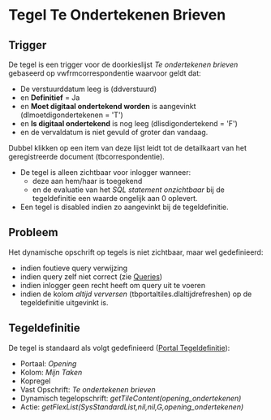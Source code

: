 # Tegel Te Ondertekenen Brieven

## Trigger

De tegel is een trigger voor de doorkieslijst _Te ondertekenen brieven_ gebaseerd op vwfrmcorrespondentie waarvoor geldt dat:

- De verstuurddatum leeg is (ddverstuurd)
- en **Definitief** = Ja
- en **Moet digitaal ondertekend worden** is aangevinkt (dlmoetdigondertekenen = 'T')
- en **Is digitaal ondertekend** is nog leeg (dlisdigondertekend = 'F')
- en de vervaldatum is niet gevuld of groter dan vandaag.

Dubbel klikken op een item van deze lijst leidt tot de detailkaart van het geregistreerde document (tbcorrespondentie).

- De tegel is alleen zichtbaar voor inlogger wanneer:
  - deze aan hem/haar is toegekend
  - en de evaluatie van het _SQL statement onzichtbaar_ bij de tegeldefinitie een waarde ongelijk aan 0 oplevert.
- Een tegel is disabled indien zo aangevinkt bij de tegeldefinitie.

## Probleem

Het dynamische opschrift op tegels is niet zichtbaar, maar wel gedefinieerd:

- indien foutieve query verwijzing
- indien query zelf niet correct (zie [Queries](/docs/instellen_inrichten/queries.md))
- indien inlogger geen recht heeft om query uit te voeren
- indien de kolom _altijd verversen_ (tbportaltiles.dlaltijdrefreshen) op de tegeldefinitie uitgevinkt is.

## Tegeldefinitie

De tegel is standaard als volgt gedefinieerd ([Portal Tegeldefinitie](/docs/instellen_inrichten/portaldefinitie/portal_tegel.md)):

- Portaal: _Opening_
- Kolom: _Mijn Taken_
- Kopregel
- Vast Opschrift: _Te ondertekenen brieven_
- Dynamisch tegelopschrift: _getTileContent(opening_ondertekenen)_
- Actie: _getFlexList(SysStandardList,nil,nil,G,opening_ondertekenen)_
